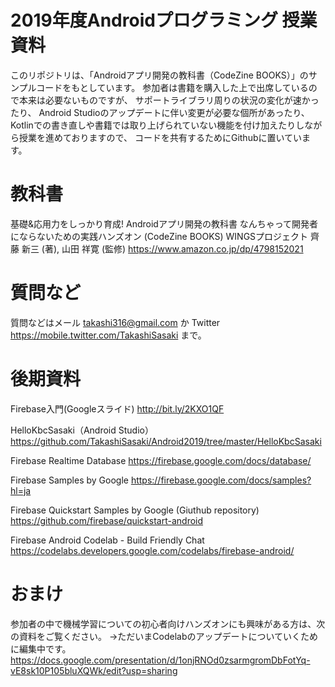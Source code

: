 # 2019年度Androidプログラミング 授業資料

このリポジトリは、「Androidアプリ開発の教科書（CodeZine BOOKS）」のサンプルコードをもとしています。
参加者は書籍を購入した上で出席しているので本来は必要ないものですが、
サポートライブラリ周りの状況の変化が速かったり、
Android Studioのアップデートに伴い変更が必要な個所があったり、
Kotlinでの書き直しや書籍では取り上げられていない機能を付け加えたりしながら授業を進めておりますので、
コードを共有するためにGithubに置いています。

# 教科書
基礎&応用力をしっかり育成! Androidアプリ開発の教科書 なんちゃって開発者にならないための実践ハンズオン (CodeZine BOOKS) 
WINGSプロジェクト 齊藤 新三  (著), 山田 祥寛 (監修)
https://www.amazon.co.jp/dp/4798152021

# 質問など
質問などはメール takashi316@gmail.com か Twitter https://mobile.twitter.com/TakashiSasaki まで。
# 後期資料
Firebase入門(Googleスライド)
http://bit.ly/2KXO1QF

HelloKbcSasaki（Android Studio）
https://github.com/TakashiSasaki/Android2019/tree/master/HelloKbcSasaki

Firebase Realtime Database
https://firebase.google.com/docs/database/

Firebase Samples by Google
https://firebase.google.com/docs/samples?hl=ja

Firebase Quickstart Samples by Google (Giuthub repository)
https://github.com/firebase/quickstart-android

Firebase Android Codelab - Build Friendly Chat
https://codelabs.developers.google.com/codelabs/firebase-android/


# おまけ
参加者の中で機械学習についての初心者向けハンズオンにも興味がある方は、次の資料をご覧ください。
→ただいまCodelabのアップデートについていくために編集中です。
https://docs.google.com/presentation/d/1onjRNOd0zsarmgromDbFotYq-vE8sk10P105bluXQWk/edit?usp=sharing
